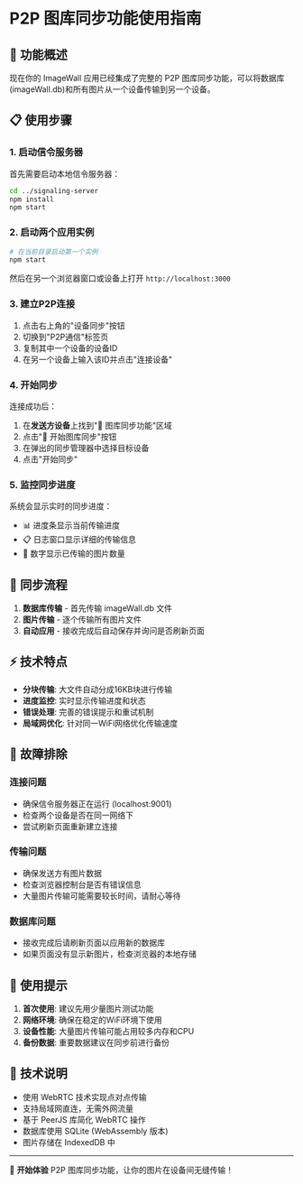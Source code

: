 # P2P 图库同步功能使用指南

## 🎯 功能概述

现在你的 ImageWall 应用已经集成了完整的 P2P 图库同步功能，可以将数据库(imageWall.db)和所有图片从一个设备传输到另一个设备。

## 📋 使用步骤

### 1. 启动信令服务器
首先需要启动本地信令服务器：
```bash
cd ../signaling-server
npm install
npm start
```

### 2. 启动两个应用实例
```bash
# 在当前目录启动第一个实例
npm start
```

然后在另一个浏览器窗口或设备上打开 `http://localhost:3000`

### 3. 建立P2P连接
1. 点击右上角的"设备同步"按钮
2. 切换到"P2P通信"标签页
3. 复制其中一个设备的设备ID
4. 在另一个设备上输入该ID并点击"连接设备"

### 4. 开始同步
连接成功后：
1. 在**发送方设备**上找到"📁 图库同步功能"区域
2. 点击"🔄 开始图库同步"按钮
3. 在弹出的同步管理器中选择目标设备
4. 点击"开始同步"

### 5. 监控同步进度
系统会显示实时的同步进度：
- 📊 进度条显示当前传输进度
- 📋 日志窗口显示详细的传输信息
- 🔢 数字显示已传输的图片数量

## 🔄 同步流程

1. **数据库传输** - 首先传输 imageWall.db 文件
2. **图片传输** - 逐个传输所有图片文件
3. **自动应用** - 接收完成后自动保存并询问是否刷新页面

## ⚡ 技术特点

- **分块传输**: 大文件自动分成16KB块进行传输
- **进度监控**: 实时显示传输进度和状态
- **错误处理**: 完善的错误提示和重试机制
- **局域网优化**: 针对同一WiFi网络优化传输速度

## 🔧 故障排除

### 连接问题
- 确保信令服务器正在运行 (localhost:9001)
- 检查两个设备是否在同一网络下
- 尝试刷新页面重新建立连接

### 传输问题
- 确保发送方有图片数据
- 检查浏览器控制台是否有错误信息
- 大量图片传输可能需要较长时间，请耐心等待

### 数据库问题
- 接收完成后请刷新页面以应用新的数据库
- 如果页面没有显示新图片，检查浏览器的本地存储

## 🎉 使用提示

1. **首次使用**: 建议先用少量图片测试功能
2. **网络环境**: 确保在稳定的WiFi环境下使用
3. **设备性能**: 大量图片传输可能占用较多内存和CPU
4. **备份数据**: 重要数据建议在同步前进行备份

## 📖 技术说明

- 使用 WebRTC 技术实现点对点传输
- 支持局域网直连，无需外网流量
- 基于 PeerJS 库简化 WebRTC 操作
- 数据库使用 SQLite (WebAssembly 版本)
- 图片存储在 IndexedDB 中

---

🎯 **开始体验** P2P 图库同步功能，让你的图片在设备间无缝传输！ 